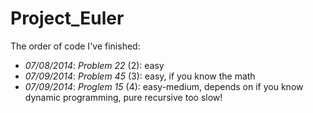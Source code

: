 Project_Euler
=============

The order of code I've finished:

  * _07/08/2014_: *Problem 22* (2): easy  
  * _07/09/2014_: *Problem 45* (3): easy, if you know the math  
  * _07/09/2014_: *Proglem 15* (4): easy-medium, depends on if you know dynamic programming, pure recursive too slow!
